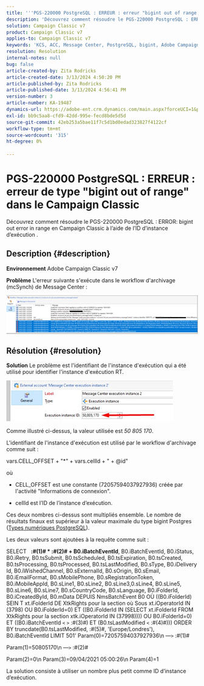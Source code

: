 ```yaml
---
title: '''PGS-220000 PostgreSQL : ERREUR : erreur "bigint out of range in Campaign Classic"'
description: 'Découvrez comment résoudre le PGS-220000 PostgreSQL : ERROR: bigint out error in Campaign Classic'
solution: Campaign Classic v7
product: Campaign Classic v7
applies-to: Campaign Classic v7
keywords: 'KCS, ACC, Message Center, PostgreSQL, bigint, Adobe Campaign Classic v7, PGS-220000, ERROR : bigint out, dépannage'
resolution: Resolution
internal-notes: null
bug: false
article-created-by: Zita Rodricks
article-created-date: 3/13/2024 4:50:20 PM
article-published-by: Zita Rodricks
article-published-date: 3/13/2024 4:56:41 PM
version-number: 3
article-number: KA-19487
dynamics-url: https://adobe-ent.crm.dynamics.com/main.aspx?forceUCI=1&pagetype=entityrecord&etn=knowledgearticle&id=f1155bc4-59e1-ee11-904d-6045bd0065b6
exl-id: bb9c5aa8-cfd9-42dd-995e-fecd8bde5d5d
source-git-commit: 42eb253a5bae11f7c5d1bd0edad323827f4122cf
workflow-type: tm+mt
source-wordcount: '315'
ht-degree: 0%

---
```


# PGS-220000 PostgreSQL : ERREUR : erreur de type &quot;bigint out of range&quot; dans le Campaign Classic


Découvrez comment résoudre le PGS-220000 PostgreSQL : ERROR: bigint out error in range en Campaign Classic à l’aide de l’ID d’instance d’exécution .

## Description {#description}


<b>Environnement</b>
Adobe Campaign Classic v7

<b>Problème</b>
L&#39;erreur suivante s&#39;exécute dans le workflow d&#39;archivage (mcSynch) de Message Center :

![](assets/___f3155bc4-59e1-ee11-904d-6045bd0065b6___.png)




## Résolution {#resolution}


<b>Solution</b>
Le problème est l&#39;identifiant de l&#39;instance d&#39;exécution qui a été utilisé pour identifier l&#39;instance d&#39;exécution RT.

![](assets/b19e48ed-65d1-ec11-a7b5-00224809c556.png)

Comme illustré ci-dessus, la valeur utilisée est *50 805 170*.

L&#39;identifiant de l&#39;instance d&#39;exécution est utilisé par le workflow d&#39;archivage comme suit :

vars.CELL_OFFSET + &quot;\*&quot; + vars.cellId + &quot; + @id&quot;

où

- CELL_OFFSET est une constante (72057594037927936) créée par l&#39;activité &quot;Informations de connexion&quot;.

- cellId est l’ID de l’instance d’exécution.

Ces deux nombres ci-dessus sont multipliés ensemble. Le nombre de résultats finaux est supérieur à la valeur maximale du type bigint Postgres ([Types numériques PostgreSQL](https://www.postgresql.org/docs/10/datatype-numeric.html)).

Les deux valeurs sont ajoutées à la requête comme suit :

SELECT   <b>:#(1)# \* :#(2)# + B0.iBatchEventId</b>, B0.iBatchEventId, B0.iStatus, B0.iRetry, B0.tsSubmit, B0.tsScheduled, B0.tsExpiration, B0.tsCreated, B0.tsProcessing, B0.tsProcessed, B0.tsLastModified, B0.sType, B0.iDelivery Id, B0.iWishedChannel, B0.sExternalId, B0.sOrigin, B0.sEmail, B0.iEmailFormat, B0.sMobilePhone, B0.sRegistrationToken, B0.iMobileAppId, B0.sLine1, B0.sLine2, B0.sLine3,0.sLine4, B0.sLine5, B0.sLine6, B0.sLine7, B0.sCountryCode, B0.sLanguage, B0.iFolderId, B0.iCreatedById, B0.mData DEPUIS NmsBatchEvent B0 OÙ ((B0.iFolderId) SEIN T xt.iFolderId DE XtkRights pour la section où Sous xt.iOperatorId IN (3798) OU B0.iFolderId=0) ET ((B0.iFolderId IN (SELECT xt.iFolderId FROM XtkRights pour la section xtk.iOperatorId IN (37998)))) OU B0.iFolderId=0) ET ((B0.iBatchEventId `<` `>`  :#(3)#) ET (B0.tsLastModified `<`  :#(4)#))) ORDER BY truncdate(B0.tsLastModified, :#(5)#, &#39;Europe/Londres&#39;), B0.iBatchEventId LIMIT 501&#39; Param(0)=72057594037927936\n —`>`  :#(1)#

Param(1)=50805170\n —`>`  :#(2)#

Param(2)=0\n Param(3)=09/04/2021 05:00:26\n Param(4)=1

La solution consiste à utiliser un nombre plus petit comme ID d’instance d’exécution.
